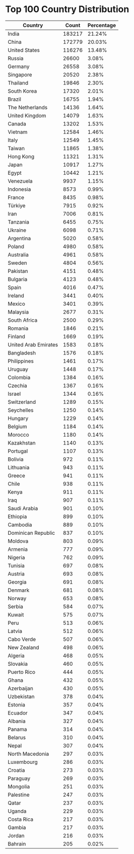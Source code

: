 # Top 100 Country Distribution
| Country | Count | Percentage |
|----|----|----|
| India | 183217 | 21.24% |
| China | 172779 | 20.03% |
| United States | 116276 | 13.48% |
| Russia | 26600 | 3.08% |
| Germany | 26558 | 3.08% |
| Singapore | 20520 | 2.38% |
| Thailand | 19846 | 2.30% |
| South Korea | 17320 | 2.01% |
| Brazil | 16755 | 1.94% |
| The Netherlands | 14136 | 1.64% |
| United Kingdom | 14079 | 1.63% |
| Canada | 13202 | 1.53% |
| Vietnam | 12584 | 1.46% |
| Italy | 12549 | 1.45% |
| Taiwan | 11865 | 1.38% |
| Hong Kong | 11321 | 1.31% |
| Japan | 10917 | 1.27% |
| Egypt | 10442 | 1.21% |
| Venezuela | 9937 | 1.15% |
| Indonesia | 8573 | 0.99% |
| France | 8435 | 0.98% |
| Türkiye | 7915 | 0.92% |
| Iran | 7006 | 0.81% |
| Tanzania | 6455 | 0.75% |
| Ukraine | 6098 | 0.71% |
| Argentina | 5020 | 0.58% |
| Poland | 4980 | 0.58% |
| Australia | 4961 | 0.58% |
| Sweden | 4804 | 0.56% |
| Pakistan | 4151 | 0.48% |
| Bulgaria | 4123 | 0.48% |
| Spain | 4016 | 0.47% |
| Ireland | 3441 | 0.40% |
| Mexico | 3401 | 0.39% |
| Malaysia | 2677 | 0.31% |
| South Africa | 2500 | 0.29% |
| Romania | 1846 | 0.21% |
| Finland | 1669 | 0.19% |
| United Arab Emirates | 1583 | 0.18% |
| Bangladesh | 1576 | 0.18% |
| Philippines | 1461 | 0.17% |
| Uruguay | 1448 | 0.17% |
| Colombia | 1384 | 0.16% |
| Czechia | 1367 | 0.16% |
| Israel | 1344 | 0.16% |
| Switzerland | 1289 | 0.15% |
| Seychelles | 1250 | 0.14% |
| Hungary | 1229 | 0.14% |
| Belgium | 1184 | 0.14% |
| Morocco | 1180 | 0.14% |
| Kazakhstan | 1140 | 0.13% |
| Portugal | 1107 | 0.13% |
| Bolivia | 972 | 0.11% |
| Lithuania | 943 | 0.11% |
| Greece | 941 | 0.11% |
| Chile | 938 | 0.11% |
| Kenya | 911 | 0.11% |
| Iraq | 907 | 0.11% |
| Saudi Arabia | 901 | 0.10% |
| Ethiopia | 899 | 0.10% |
| Cambodia | 889 | 0.10% |
| Dominican Republic | 837 | 0.10% |
| Moldova | 803 | 0.09% |
| Armenia | 777 | 0.09% |
| Nigeria | 762 | 0.09% |
| Tunisia | 697 | 0.08% |
| Austria | 693 | 0.08% |
| Georgia | 691 | 0.08% |
| Denmark | 681 | 0.08% |
| Norway | 653 | 0.08% |
| Serbia | 584 | 0.07% |
| Kuwait | 575 | 0.07% |
| Peru | 513 | 0.06% |
| Latvia | 512 | 0.06% |
| Cabo Verde | 507 | 0.06% |
| New Zealand | 498 | 0.06% |
| Algeria | 468 | 0.05% |
| Slovakia | 460 | 0.05% |
| Puerto Rico | 444 | 0.05% |
| Ghana | 432 | 0.05% |
| Azerbaijan | 430 | 0.05% |
| Uzbekistan | 378 | 0.04% |
| Estonia | 357 | 0.04% |
| Ecuador | 347 | 0.04% |
| Albania | 327 | 0.04% |
| Panama | 314 | 0.04% |
| Belarus | 310 | 0.04% |
| Nepal | 307 | 0.04% |
| North Macedonia | 297 | 0.03% |
| Luxembourg | 286 | 0.03% |
| Croatia | 273 | 0.03% |
| Paraguay | 269 | 0.03% |
| Mongolia | 251 | 0.03% |
| Palestine | 247 | 0.03% |
| Qatar | 237 | 0.03% |
| Uganda | 229 | 0.03% |
| Costa Rica | 217 | 0.03% |
| Gambia | 217 | 0.03% |
| Jordan | 216 | 0.03% |
| Bahrain | 205 | 0.02% |
